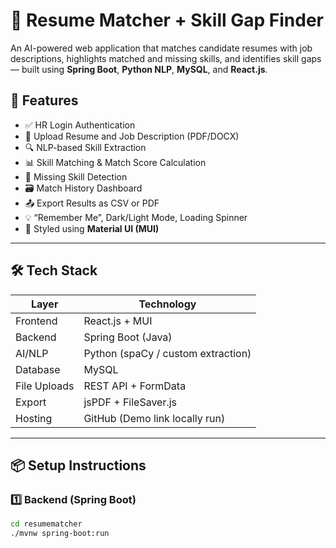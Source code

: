 # 🤖 Resume Matcher + Skill Gap Finder

An AI-powered web application that matches candidate resumes with job descriptions, highlights matched and missing skills, and identifies skill gaps — built using **Spring Boot**, **Python NLP**, **MySQL**, and **React.js**.

## 🚀 Features

- ✅ HR Login Authentication
- 📄 Upload Resume and Job Description (PDF/DOCX)
- 🔍 NLP-based Skill Extraction
- 📊 Skill Matching & Match Score Calculation
- 🧠 Missing Skill Detection
- 🗃️ Match History Dashboard
- 📤 Export Results as CSV or PDF
- 💡 “Remember Me”, Dark/Light Mode, Loading Spinner
- 🎨 Styled using **Material UI (MUI)**

---

## 🛠️ Tech Stack

| Layer        | Technology |
|--------------|------------|
| Frontend     | React.js + MUI |
| Backend      | Spring Boot (Java) |
| AI/NLP       | Python (spaCy / custom extraction) |
| Database     | MySQL |
| File Uploads | REST API + FormData |
| Export       | jsPDF + FileSaver.js |
| Hosting      | GitHub (Demo link locally run) |


---

## 📦 Setup Instructions

### 1️⃣ Backend (Spring Boot)

```bash
cd resumematcher
./mvnw spring-boot:run



